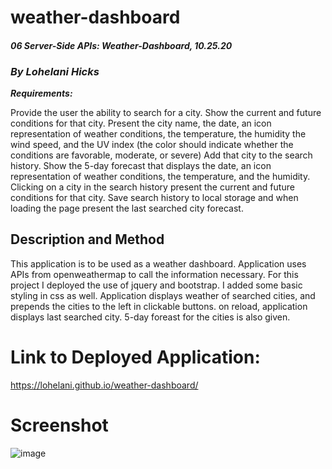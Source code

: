 # weather-dashboard

#### _06 Server-Side APIs: Weather-Dashboard, 10.25.20_

### _By Lohelani Hicks_

***Requirements:***

Provide the user the ability to search for a city.
Show the current and future conditions for that city.
Present the city name, the date, an icon representation of weather conditions, the temperature, 
the humidity the wind speed, and the UV index (the color should indicate whether the conditions 
are favorable, moderate, or severe)
Add that city to the search history.
Show the 5-day forecast that displays the date, an icon representation of weather conditions, 
the temperature, and the humidity.
Clicking on a city in the search history present the current and future conditions for that city.
Save search history to local storage and when loading the page present the last searched city forecast.


## Description and Method

This application is to be used as a weather dashboard. Application uses APIs from openweathermap to call the information necessary. For this project I deployed the use of jquery and bootstrap. I added some basic styling in css as well. Application displays weather of searched cities, and prepends the cities to the left in clickable buttons. on reload, application displays last searched city. 5-day foreast for the cities is also given.

# Link to Deployed Application:

https://lohelani.github.io/weather-dashboard/

# Screenshot

![image](https://user-images.githubusercontent.com/70550481/98176245-264efa00-1ec6-11eb-8d2e-db017c6e160e.png)


